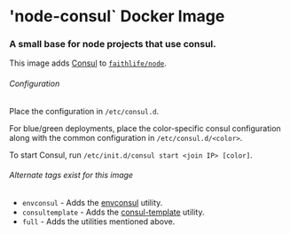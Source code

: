 # 'node-consul` Docker Image
### A small base for node projects that use consul.

This image adds [Consul](https://consul.io) to [`faithlife/node`](https://github.com/faithlife/docker-node).

###### Configuration

Place the configuration in `/etc/consul.d`.

For blue/green deployments, place the color-specific consul configuration along with the common configuration in `/etc/consul.d/<color>`.

To start Consul, run `/etc/init.d/consul start <join IP> [color]`.

###### Alternate tags exist for this image

* `envconsul` - Adds the [envconsul](https://github.com/hashicorp/envconsul) utility.
* `consultemplate` - Adds the [consul-template](https://github.com/hashicorp/consul-template) utility.
* `full` - Adds the utilities mentioned above.
